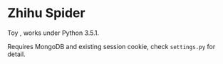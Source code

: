 # Zhihu Spider

Toy , works under Python 3.5.1.

Requires MongoDB and existing session cookie, check `settings.py` for detail.
